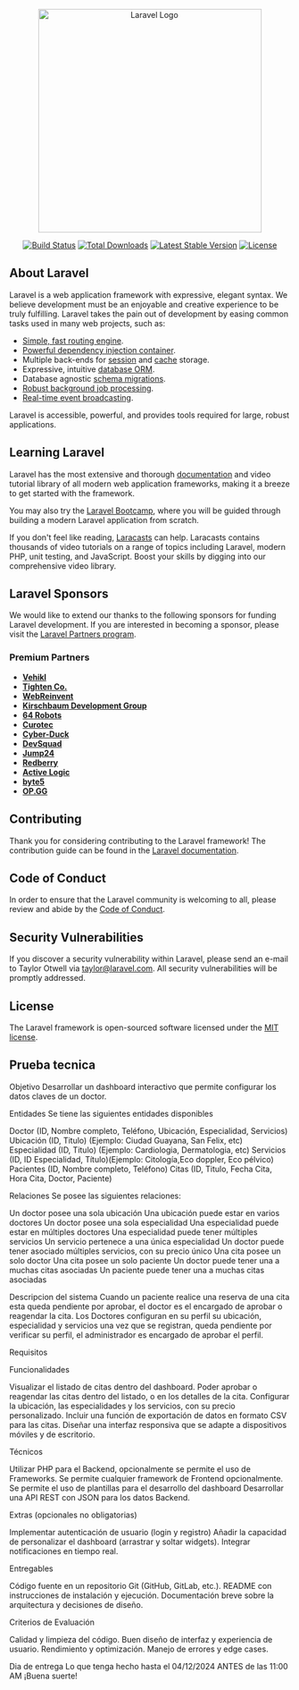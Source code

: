 <p align="center"><a href="https://laravel.com" target="_blank"><img src="https://raw.githubusercontent.com/laravel/art/master/logo-lockup/5%20SVG/2%20CMYK/1%20Full%20Color/laravel-logolockup-cmyk-red.svg" width="400" alt="Laravel Logo"></a></p>

<p align="center">
<a href="https://github.com/laravel/framework/actions"><img src="https://github.com/laravel/framework/workflows/tests/badge.svg" alt="Build Status"></a>
<a href="https://packagist.org/packages/laravel/framework"><img src="https://img.shields.io/packagist/dt/laravel/framework" alt="Total Downloads"></a>
<a href="https://packagist.org/packages/laravel/framework"><img src="https://img.shields.io/packagist/v/laravel/framework" alt="Latest Stable Version"></a>
<a href="https://packagist.org/packages/laravel/framework"><img src="https://img.shields.io/packagist/l/laravel/framework" alt="License"></a>
</p>

## About Laravel

Laravel is a web application framework with expressive, elegant syntax. We believe development must be an enjoyable and creative experience to be truly fulfilling. Laravel takes the pain out of development by easing common tasks used in many web projects, such as:

- [Simple, fast routing engine](https://laravel.com/docs/routing).
- [Powerful dependency injection container](https://laravel.com/docs/container).
- Multiple back-ends for [session](https://laravel.com/docs/session) and [cache](https://laravel.com/docs/cache) storage.
- Expressive, intuitive [database ORM](https://laravel.com/docs/eloquent).
- Database agnostic [schema migrations](https://laravel.com/docs/migrations).
- [Robust background job processing](https://laravel.com/docs/queues).
- [Real-time event broadcasting](https://laravel.com/docs/broadcasting).

Laravel is accessible, powerful, and provides tools required for large, robust applications.

## Learning Laravel

Laravel has the most extensive and thorough [documentation](https://laravel.com/docs) and video tutorial library of all modern web application frameworks, making it a breeze to get started with the framework.

You may also try the [Laravel Bootcamp](https://bootcamp.laravel.com), where you will be guided through building a modern Laravel application from scratch.

If you don't feel like reading, [Laracasts](https://laracasts.com) can help. Laracasts contains thousands of video tutorials on a range of topics including Laravel, modern PHP, unit testing, and JavaScript. Boost your skills by digging into our comprehensive video library.

## Laravel Sponsors

We would like to extend our thanks to the following sponsors for funding Laravel development. If you are interested in becoming a sponsor, please visit the [Laravel Partners program](https://partners.laravel.com).

### Premium Partners

- **[Vehikl](https://vehikl.com/)**
- **[Tighten Co.](https://tighten.co)**
- **[WebReinvent](https://webreinvent.com/)**
- **[Kirschbaum Development Group](https://kirschbaumdevelopment.com)**
- **[64 Robots](https://64robots.com)**
- **[Curotec](https://www.curotec.com/services/technologies/laravel/)**
- **[Cyber-Duck](https://cyber-duck.co.uk)**
- **[DevSquad](https://devsquad.com/hire-laravel-developers)**
- **[Jump24](https://jump24.co.uk)**
- **[Redberry](https://redberry.international/laravel/)**
- **[Active Logic](https://activelogic.com)**
- **[byte5](https://byte5.de)**
- **[OP.GG](https://op.gg)**

## Contributing

Thank you for considering contributing to the Laravel framework! The contribution guide can be found in the [Laravel documentation](https://laravel.com/docs/contributions).

## Code of Conduct

In order to ensure that the Laravel community is welcoming to all, please review and abide by the [Code of Conduct](https://laravel.com/docs/contributions#code-of-conduct).

## Security Vulnerabilities

If you discover a security vulnerability within Laravel, please send an e-mail to Taylor Otwell via [taylor@laravel.com](mailto:taylor@laravel.com). All security vulnerabilities will be promptly addressed.

## License

The Laravel framework is open-sourced software licensed under the [MIT license](https://opensource.org/licenses/MIT).

## Prueba tecnica
Objetivo
Desarrollar un dashboard interactivo que permite configurar los datos claves de un doctor.

Entidades
Se tiene las siguientes entidades disponibles

Doctor (ID, Nombre completo, Teléfono, Ubicación, Especialidad, Servicios)
Ubicación (ID, Titulo) (Ejemplo: Ciudad Guayana, San Felix, etc)
Especialidad (ID, Titulo) (Ejemplo: Cardiologia, Dermatologia, etc)
Servicios (ID, ID Especialidad, Título)(Ejemplo: Citología,Eco doppler, Eco pélvico)
Pacientes (ID, Nombre completo, Teléfono)
Citas (ID, Titulo, Fecha Cita, Hora Cita, Doctor, Paciente)


Relaciones
Se posee las siguientes relaciones:

Un doctor posee una sola ubicación
Una ubicación puede estar en varios doctores
Un doctor posee una sola especialidad
Una especialidad puede estar en múltiples doctores
Una especialidad puede tener múltiples servicios
Un servicio pertenece a una única especialidad
Un doctor puede tener asociado múltiples servicios, con su precio único
Una cita posee un solo doctor
Una cita posee un solo paciente
Un doctor puede tener una a muchas citas asociadas
Un paciente puede tener una a muchas citas asociadas


Descripcion del sistema
Cuando un paciente realice una reserva de una cita esta queda pendiente por aprobar, el doctor es el encargado de aprobar o reagendar la cita.
Los Doctores configuran en su perfil su ubicación, especialidad y servicios una vez que se registran, queda pendiente por verificar su perfil, el administrador es encargado de aprobar el perfil.

Requisitos

Funcionalidades

Visualizar el listado de citas dentro del dashboard.
Poder aprobar o reagendar las citas dentro del listado, o en los detalles de la cita.
Configurar la ubicación, las especialidades y los servicios, con su precio personalizado.
Incluir una función de exportación de datos en formato CSV para las citas.
Diseñar una interfaz responsiva que se adapte a dispositivos móviles y de escritorio.


Técnicos

Utilizar PHP para el Backend, opcionalmente se permite el uso de Frameworks.
Se permite cualquier framework de Frontend opcionalmente.
Se permite el uso de plantillas para el desarrollo del dashboard
Desarrollar  una API REST con JSON para los datos Backend.


Extras (opcionales no obligatorias)

Implementar autenticación de usuario (login y registro)
Añadir la capacidad de personalizar el dashboard (arrastrar y soltar widgets).
Integrar notificaciones en tiempo real.


Entregables

Código fuente en un repositorio Git (GitHub, GitLab, etc.).
README con instrucciones de instalación y ejecución.
Documentación breve sobre la arquitectura y decisiones de diseño.


Criterios de Evaluación

Calidad y limpieza del código.
Buen diseño de interfaz y experiencia de usuario.
Rendimiento y optimización.
Manejo de errores y edge cases.


Dia de entrega
Lo que tenga hecho hasta el 04/12/2024 ANTES de las 11:00 AM
¡Buena suerte!